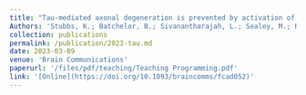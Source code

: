 ```yaml
---
title: "Tau-mediated axonal degeneration is prevented by activation of the WldS pathway"
Authors: 'Stubbs, K.; Batchelor, B.; Sivanantharajah, L.; Sealey, M.; Ramírez Moreno, M; Ruiz, E.; Richardson, B.; Perry, V.H.; Newman, T.A. and  Mudher, A'
collection: publications
permalink: /publication/2023-tau.md
date: 2023-03-09
venue: 'Brain Communications'
paperurl: '/files/pdf/teaching/Teaching Programming.pdf'
link: '[Online](https://doi.org/10.1093/braincomms/fcad052)'
---
```

